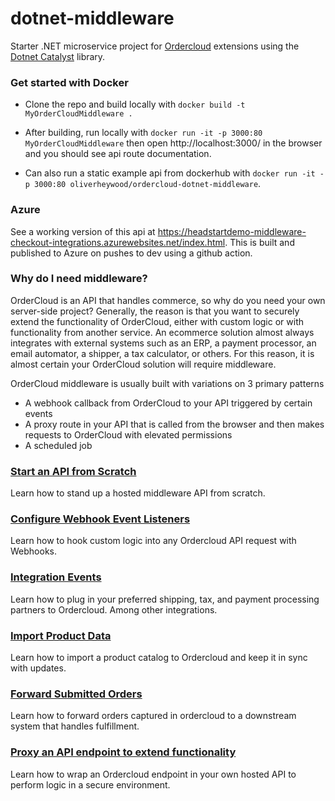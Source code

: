 # dotnet-middleware
Starter .NET microservice project for [Ordercloud](https://ordercloud.io/) extensions using the [Dotnet Catalyst](https://github.com/ordercloud-api/ordercloud-dotnet-catalyst) library. 

### Get started with Docker

- Clone the repo and build locally with `docker build -t MyOrderCloudMiddleware .`
- After building, run locally with `docker run -it -p 3000:80 MyOrderCloudMiddleware` then open http://localhost:3000/ in the browser and you should see api route documentation.

- Can also run a static example api from dockerhub with `docker run -it -p 3000:80 oliverheywood/ordercloud-dotnet-middleware`.

### Azure

See a working version of this api at https://headstartdemo-middleware-checkout-integrations.azurewebsites.net/index.html.
This is built and published to Azure on pushes to dev using a github action. 

### Why do I need middleware? 

OrderCloud is an API that handles commerce, so why do you need your own server-side project? Generally, the reason is that you want to securely extend the functionality of OrderCloud, either with custom logic or with functionality from another service. An ecommerce solution almost always integrates with external systems such as an ERP, a payment processor, an email automator, a shipper, a tax calculator, or others. For this reason, it is almost certain your OrderCloud solution will require middleware. 

OrderCloud middleware is usually built with variations on 3 primary patterns
- A webhook callback from OrderCloud to your API triggered by certain events
- A proxy route in your API that is called from the browser and then makes requests to OrderCloud with elevated permissions
- A scheduled job 

### [Start an API from Scratch](./Guides/SetupApi.md)

Learn how to stand up a hosted middleware API from scratch.

### [Configure Webhook Event Listeners](./Guides/Webhooks.md) 

Learn how to hook custom logic into any Ordercloud API request with Webhooks.

### [Integration Events](./Customer.OrderCloud.Api/Controllers/IntegrationEventController.cs) 
 
Learn how to plug in your preferred shipping, tax, and payment processing partners to Ordercloud. Among other integrations.

### [Import Product Data](./Customer.OrderCloud.Common/Jobs/ProductUpload)

Learn how to import a product catalog to Ordercloud and keep it in sync with updates.

### [Forward Submitted Orders](./Customer.OrderCloud.Common/Jobs/ForwardOrder) 

Learn how to forward orders captured in ordercloud to a downstream system that handles fulfillment.

### [Proxy an API endpoint to extend functionality](./Customer.OrderCloud.Api/Controllers/ProxyListOrdersController.cs)

Learn how to wrap an Ordercloud endpoint in your own hosted API to perform logic in a secure environment. 


